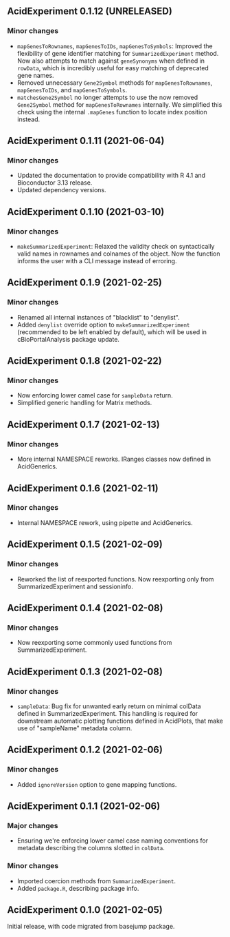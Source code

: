## AcidExperiment 0.1.12 (UNRELEASED)

### Minor changes

- `mapGenesToRownames`, `mapGenesToIDs`, `mapGenesToSymbols`: Improved the
  flexibility of gene identifier matching for `SummarizedExperiment` method.
  Now also attempts to match against `geneSynonyms` when defined in `rowData`,
  which is incredibly useful for easy matching of deprecated gene names.
- Removed unnecessary `Gene2Symbol` methods for `mapGenesToRownames`,
  `mapGenesToIDs`, and `mapGenesToSymbols`.
- `matchesGene2Symbol` no longer attempts to use the now removed `Gene2Symbol`
  method for `mapGenesToRownames` internally. We simplified this check using
  the internal `.mapGenes` function to locate index position instead.

## AcidExperiment 0.1.11 (2021-06-04)

### Minor changes

- Updated the documentation to provide compatibility with R 4.1 and Bioconductor
  3.13 release.
- Updated dependency versions.

## AcidExperiment 0.1.10 (2021-03-10)

### Minor changes

- `makeSummarizedExperiment`: Relaxed the validity check on syntactically
  valid names in rownames and colnames of the object. Now the function
  informs the user with a CLI message instead of erroring.

## AcidExperiment 0.1.9 (2021-02-25)

### Minor changes

- Renamed all internal instances of "blacklist" to "denylist".
- Added `denylist` override option to `makeSummarizedExperiment`
  (recommended to be left enabled by default), which will be used in
  cBioPortalAnalysis package update.

## AcidExperiment 0.1.8 (2021-02-22)

### Minor changes

- Now enforcing lower camel case for `sampleData` return.
- Simplified generic handling for Matrix methods.

## AcidExperiment 0.1.7 (2021-02-13)

### Minor changes

- More internal NAMESPACE reworks. IRanges classes now defined in AcidGenerics.

## AcidExperiment 0.1.6 (2021-02-11)

### Minor changes

- Internal NAMESPACE rework, using pipette and AcidGenerics.

## AcidExperiment 0.1.5 (2021-02-09)

### Minor changes

- Reworked the list of reexported functions. Now reexporting only from
  SummarizedExperiment and sessioninfo.

## AcidExperiment 0.1.4 (2021-02-08)

### Minor changes

- Now reexporting some commonly used functions from SummarizedExperiment.

## AcidExperiment 0.1.3 (2021-02-08)

### Minor changes

- `sampleData`: Bug fix for unwanted early return on minimal colData defined
  in SummarizedExperiment. This handling is required for downstream automatic
  plotting functions defined in AcidPlots, that make use of "sampleName"
  metadata column.

## AcidExperiment 0.1.2 (2021-02-06)

### Minor changes

- Added `ignoreVersion` option to gene mapping functions.

## AcidExperiment 0.1.1 (2021-02-06)

### Major changes

- Ensuring we're enforcing lower camel case naming conventions for metadata
  describing the columns slotted in `colData`.

### Minor changes

- Imported coercion methods from `SummarizedExperiment`.
- Added `package.R`, describing package info.

## AcidExperiment 0.1.0 (2021-02-05)

Initial release, with code migrated from basejump package.
